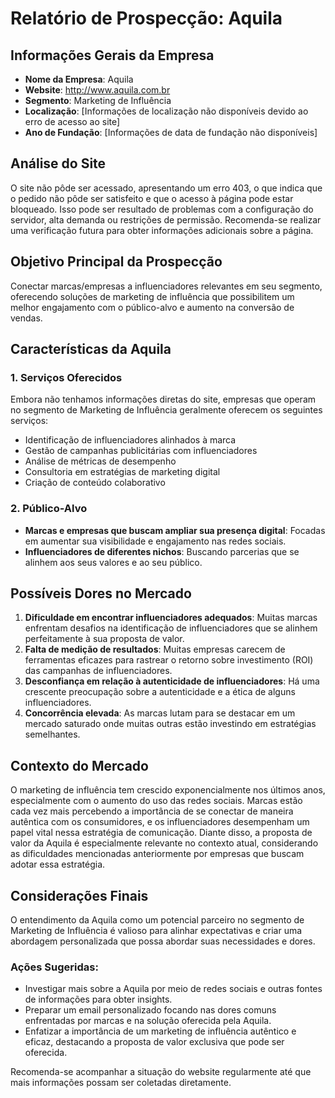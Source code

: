 # Relatório de Prospecção: Aquila

## Informações Gerais da Empresa
- **Nome da Empresa**: Aquila
- **Website**: http://www.aquila.com.br
- **Segmento**: Marketing de Influência
- **Localização**: [Informações de localização não disponíveis devido ao erro de acesso ao site]
- **Ano de Fundação**: [Informações de data de fundação não disponíveis]

## Análise do Site
O site não pôde ser acessado, apresentando um erro 403, o que indica que o pedido não pôde ser satisfeito e que o acesso à página pode estar bloqueado. Isso pode ser resultado de problemas com a configuração do servidor, alta demanda ou restrições de permissão. Recomenda-se realizar uma verificação futura para obter informações adicionais sobre a página.

## Objetivo Principal da Prospecção
Conectar marcas/empresas a influenciadores relevantes em seu segmento, oferecendo soluções de marketing de influência que possibilitem um melhor engajamento com o público-alvo e aumento na conversão de vendas. 

## Características da Aquila
### 1. Serviços Oferecidos
Embora não tenhamos informações diretas do site, empresas que operam no segmento de Marketing de Influência geralmente oferecem os seguintes serviços:
- Identificação de influenciadores alinhados à marca
- Gestão de campanhas publicitárias com influenciadores
- Análise de métricas de desempenho
- Consultoria em estratégias de marketing digital
- Criação de conteúdo colaborativo

### 2. Público-Alvo
- **Marcas e empresas que buscam ampliar sua presença digital**: Focadas em aumentar sua visibilidade e engajamento nas redes sociais.
- **Influenciadores de diferentes nichos**: Buscando parcerias que se alinhem aos seus valores e ao seu público.

## Possíveis Dores no Mercado
1. **Dificuldade em encontrar influenciadores adequados**: Muitas marcas enfrentam desafios na identificação de influenciadores que se alinhem perfeitamente à sua proposta de valor.
2. **Falta de medição de resultados**: Muitas empresas carecem de ferramentas eficazes para rastrear o retorno sobre investimento (ROI) das campanhas de influenciadores.
3. **Desconfiança em relação à autenticidade de influenciadores**: Há uma crescente preocupação sobre a autenticidade e a ética de alguns influenciadores.
4. **Concorrência elevada**: As marcas lutam para se destacar em um mercado saturado onde muitas outras estão investindo em estratégias semelhantes.

## Contexto do Mercado
O marketing de influência tem crescido exponencialmente nos últimos anos, especialmente com o aumento do uso das redes sociais. Marcas estão cada vez mais percebendo a importância de se conectar de maneira autêntica com os consumidores, e os influenciadores desempenham um papel vital nessa estratégia de comunicação. Diante disso, a proposta de valor da Aquila é especialmente relevante no contexto atual, considerando as dificuldades mencionadas anteriormente por empresas que buscam adotar essa estratégia.

## Considerações Finais
O entendimento da Aquila como um potencial parceiro no segmento de Marketing de Influência é valioso para alinhar expectativas e criar uma abordagem personalizada que possa abordar suas necessidades e dores. 

### Ações Sugeridas:
- Investigar mais sobre a Aquila por meio de redes sociais e outras fontes de informações para obter insights.
- Preparar um email personalizado focando nas dores comuns enfrentadas por marcas e na solução oferecida pela Aquila.
- Enfatizar a importância de um marketing de influência autêntico e eficaz, destacando a proposta de valor exclusiva que pode ser oferecida.

Recomenda-se acompanhar a situação do website regularmente até que mais informações possam ser coletadas diretamente.
